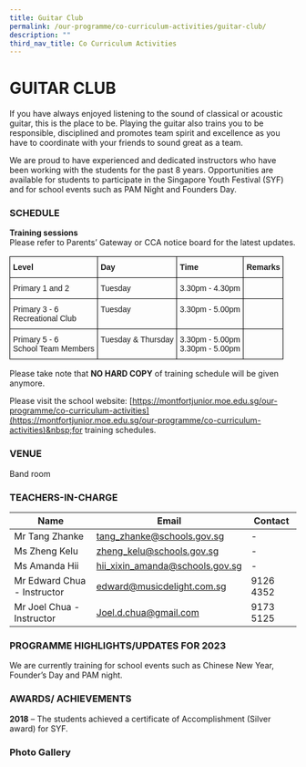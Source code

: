 ```yaml
---
title: Guitar Club
permalink: /our-programme/co-curriculum-activities/guitar-club/
description: ""
third_nav_title: Co Curriculum Activities
---
```

# **GUITAR CLUB**
If you have always enjoyed listening to the sound of classical or acoustic guitar, this is the place to be. Playing the guitar also trains you to be responsible, disciplined and promotes team spirit and excellence as you have to coordinate with your friends to sound great as a team.  
  
We are proud to have experienced and dedicated instructors who have been working with the students for the past 8 years. Opportunities are available for students to participate in the Singapore Youth Festival (SYF) and for school events such as PAM Night and Founders Day.

### SCHEDULE 

**Training sessions**  
Please refer to Parents’ Gateway or CCA notice board for the latest updates.

<style type="text/css">
.tg  {border-collapse:collapse;border-spacing:0;}
.tg td{border-color:black;border-style:solid;border-width:1px;font-family:Arial, sans-serif;font-size:14px;
  overflow:hidden;padding:10px 5px;word-break:normal;}
.tg th{border-color:black;border-style:solid;border-width:1px;font-family:Arial, sans-serif;font-size:14px;
  font-weight:normal;overflow:hidden;padding:10px 5px;word-break:normal;}
.tg .tg-1wig{font-weight:bold;text-align:left;vertical-align:top}
.tg .tg-0lax{text-align:left;vertical-align:top}
</style>
<table class="tg">
<thead>
  <tr>
    <th class="tg-1wig">Level</th>
    <th class="tg-1wig">Day</th>
    <th class="tg-1wig">Time</th>
    <th class="tg-1wig">Remarks</th>
  </tr>
</thead>
<tbody>
  <tr>
    <td class="tg-0lax">Primary 1 and 2</td>
    <td class="tg-0lax">Tuesday</td>
    <td class="tg-0lax">3.30pm - 4.30pm</td>
    <td class="tg-0lax"></td>
  </tr>
  <tr>
    <td class="tg-0lax">Primary 3 - 6<br>Recreational Club</td>
    <td class="tg-0lax">Tuesday</td>
    <td class="tg-0lax">3.30pm - 5.00pm</td>
    <td class="tg-0lax"></td>
  </tr>
  <tr>
    <td class="tg-0lax">Primary 5 - 6<br>School Team Members</td>
    <td class="tg-0lax">Tuesday &amp; Thursday</td>
    <td class="tg-0lax">3.30pm - 5.00pm<br>3.30pm - 5.00pm</td>
    <td class="tg-0lax"></td>
  </tr>
</tbody>
</table>

Please take note that&nbsp;<b>NO HARD COPY</b>&nbsp;of training schedule will be given anymore.

Please visit the school website:&nbsp;[https://montfortjunior.moe.edu.sg/our-programme/co-curriculum-activities](https://montfortjunior.moe.edu.sg/our-programme/co-curriculum-activities)&nbsp;for training schedules.

### VENUE

Band room  

### TEACHERS-IN-CHARGE



| Name | Email | Contact |
| -------- | -------- | -------- |
| Mr Tang Zhanke      | [tang_zhanke@schools.gov.sg](tang_zhanke@schools.gov.sg)     | -    |
| Ms Zheng Kelu     | [zheng_kelu@schools.gov.sg](zheng_kelu@schools.gov.sg)     | -    |
| Ms Amanda Hii      | [hii_xixin_amanda@schools.gov.sg](hii_xixin_amanda@schools.gov.sg)     |  -   |
| Mr Edward Chua - Instructor     | [edward@musicdelight.com.sg ](edward@musicdelight.com.sg )     |  9126 4352   |
| Mr Joel Chua  - Instructor     | [Joel.d.chua@gmail.com](Joel.d.chua@gmail.com)     | 9173 5125    |


### PROGRAMME HIGHLIGHTS/UPDATES FOR 2023

We are currently training for school events such as Chinese New Year, Founder’s Day and PAM night.

### AWARDS/ ACHIEVEMENTS

**2018** – The students achieved a certificate of Accomplishment (Silver award) for SYF. 


### Photo Gallery

